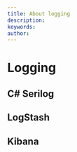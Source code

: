 ```yaml
---
title: About logging
description: 
keywords: 
author: 
---
```

# Logging

## C# Serilog

## LogStash

## Kibana